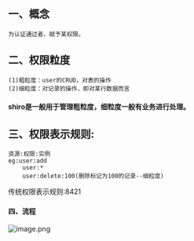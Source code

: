 <!-- silde -->
## 一、概念
	为认证通过者，赋予某权限。
## 二、权限粒度
	(1)粗粒度：user的CRUD，对表的操作
	(2)细粒度：对记录的操作，即对某行数据而言
#### shiro是一般用于管理粗粒度，细粒度一般有业务进行处理。
## 三、权限表示规则:
	资源:权限:实例
	eg:user:add 
        user:*
        user:delete:100(删除标记为100的记录--细粒度)
传统权限表示规则:8421
<!-- silde -->
#### 四、流程
![image.png](https://i.loli.net/2019/11/20/PxnNRVOqQ8Mhi3U.png)
